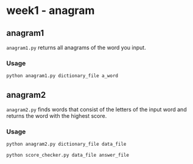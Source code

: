 # week1 - anagram

## anagram1
`anagram1.py` returns all anagrams of the word you input.

### Usage
```bash
python anagram1.py dictionary_file a_word
```

## anagram2
`anagram2.py` finds words that consist of the letters of the input word and returns the word with the highest score.

### Usage
```bash
python anagram2.py dictionary_file data_file
```

```bash
python score_checker.py data_file answer_file
```